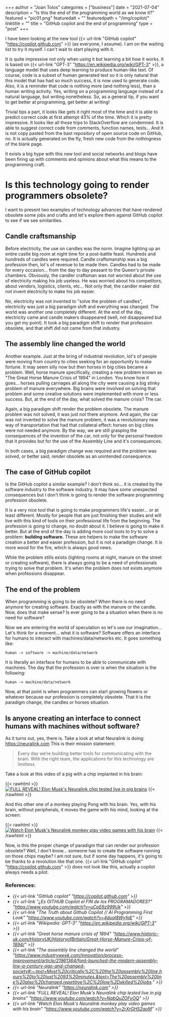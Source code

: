 +++
author = "Joan Tolos"
categories = ["business"]
date = "2021-07-04"
description = "Is this the end of the programming world as we know it?"
featured = "pic01.png"
featuredalt = ""
featuredpath = "/img/copilot/"
linktitle = ""
title = "GitHub copilot and the end of programming"
type = "post"
+++

I have been looking at the new tool {{< url-link "GitHub copilot" "https://copilot.github.com" >}} (as everyone, I assume). I am on the waiting list to try it myself. I can't wait to start playing with it.

It is quite impressive not only when using it but learning a bit how it works. It is based on {{< url-link "GPT-3" "https://en.wikipedia.org/wiki/GPT-3" >}}, a language model that uses deep learning to produce human-like text. Of course, code is a subset of human generated text so it is only natural that this model that has had so much success, it is now used to generate code. Also, it is a reminder that code is nothing more (and nothing less), than a human writing activity. Yes, writing on a programming language instead of a natural language, but writing nonetheless. So, as a general tip, if you want to get better at programming, get better at writing!

Trivial tips a part, it looks like gets it right most of the time and it is able to predict correct code at first attempt 43% of the time. Which it is pretty impressive. It looks like all those trips to StackOverflow are condemned. It is able to suggest correct code from comments, function names, tests... And it is not copy pasted from the bast repository of open source code on GitHub, no. It is actually generated on the fly, fresh new code from the nothingness of the blank page.

It exists a big hype with this new tool and social networks and blogs have been firing up with comments and opinions about what this means to the programming craft.

# Is this technology going to render programmers obsolete?

I want to present two examples of technology advances that have rendered obsolete some jobs and crafts and let's explore them against GitHub copilot to see if we see similarities.

## Candle craftsmanship

Before electricity, the use on candles was the norm. Imagine lighting up an entire castle big room at night time for a post-battle feast. Hundreds and hundreds of candles were required. Candle craftsmanship was a big profession then, lot's of revenue to be made then. Candles had to be made for every occasion... from the day to day peasant to the Queen's private chambers.
Obviously, the candler craftsman was not worried about the use of electricity making his job useless. He was worried about his competitors, about vendors, logistics, clients, etc... Not only that, the candler maker did not invent electricity to make his job easier.

No, electricity was not invented to "solve the problem of candles", electricity was just a big paradigm shift and everything was changed. The world was another one completely different.
At the end of the day, electricity came and candle makers disappeared (well, not disappeared but you get my point). It took a big paradigm shift to render that profession obsolete, and that shift did not came from that industry.

## The assembly line changed the world

Another example. Just at the bring of industrial revolution, lot's of people were moving from country to cities seeking for an opportunity to make fortune. It may seem silly now but then horses in big cities became a problem. Well, horse manure specifically, creating a new problem known as "The Great Horse Manure Crisis of 1894" in London. You know how it goes... horses pulling carriages all along the city were causing a big stinky problem of manure everywhere.
Big brains were involved on solving that problem and some creative solutions were implemented with more or less success. But, at the end of the day, what solved the manure crisis? The car.

Again, a big paradigm shift render the problem obsolete. The manure problem was not solved, it was just not there anymore. And again, the car was not invented to solve the manure problem, it was a revolutionary new way of transportation that had that collateral effect: horses on big cities were not needed anymore. By the way, we are still grasping the consequences of the invention of the car, not only for the personal freedom that it provides but for the use of the Assembly Line and it's consequences.

In both cases, a big paradigm change was required and the problem was solved, or better said, render obsolete as an unintended consequence.

## The case of GitHub copilot

Is the GitHub copilot a similar example? I don't think so... it is created by the software industry to the software industry. It may have some unexpected consequences but I don't think is going to render the software programming profession obsolete.

It is a very nice tool that is going to make programmers life's easier... or at least different. Mostly for people that are just finishing their studies and will live with this kind of tools on their professional life from the beginning. The profession is going to change, no doubt about it. I believe is going to make it better. But at the end of the day is adding more cool tools to try to solve a problem: **building software.** These are helpers to make the software creation a better and easier profession, but it is not a paradigm change. It is more wood for the fire, which is always good news.

While the problem stills exists (lighting rooms at night, manure on the street or creating software), there is always going to be a need of professionals trying to solve that problem. It's when the problem does not exists anymore when professions disappear.

## The end of the problem

When programming is going to be obsolete? When there is no need anymore for creating software. Exactly as with the manure or the candle. Now, does that make sense? Is ever going to be a situation when there is no need for software?

Now we are entering the world of speculation so let's use our imagination... Let's think for a moment... what it is software? Software offers an interface for humans to interact with machines/data/networks etc. It goes something like:

    human -> software -> machine/data/network

It is literally an interface for humans to be able to communicate with machines. The day that the profession is over is when the situation is the following:

    human -> machine/data/network

Now, at that point is when programmers can start growing flowers or whatever because our profession is completely obsolete. That it is the paradigm change, the candles or horses situation.

## Is anyone creating an interface to connect humans with machines without software?

As it turns out, yes, there is. Take a look at what Neuralink is doing: https://neuralink.com This is their mission statement:

> Every day we’re building better tools for communicating with the brain. With the right team, the applications for this technology are limitless.

Take a look at this video of a pig with a chip implanted in his brain:

{{< rawhtml >}}
<a href="https://www.youtube.com/watch?v=NqbQuZOFvOQ" rel="FULL REVEAL! Elon Musk's Neuralink chip tested live in pig brains" target="blank"><img src="/img/copilot/pig.png" alt="FULL REVEAL! Elon Musk's Neuralink chip tested live in pig brains"></a>
{{< /rawhtml >}}

And this other one of a monkey playing Pong with his brain. Yes, with his brain, without peripherals, it moves the game with his mind, looking at the screen:

{{< rawhtml >}}
<a href="https://www.youtube.com/watch?v=2rXrGH52aoM" rel="Watch Elon Musk's Neuralink monkey play video games with his brain" target="blank"><img src="/img/copilot/monkey.png" alt="Watch Elon Musk's Neuralink monkey play video games with his brain"></a>
{{< /rawhtml >}}

Now, is this the proper change of paradigm that can render our profession obsolete? Well, I don't know... someone has to create the software running on those chips maybe? I am not sure, but if some day happens, it's going to be thanks to a revolution like that one. {{< url-link "GitHub copilot" "https://copilot.github.com" >}} does not look like this, actually a copilot always needs a pilot.

### References:

* _{{< url-link "GitHub copilot" "https://copilot.github.com" >}}_
* _{{< url-link "¿Es GITHUB Copilot el FIN de los PROGRAMADORES?" "https://www.youtube.com/watch?v=uCpE6z999Uk" >}}_
* _{{< url-link "The Truth about Github Copilot // AI Programming First Look" "https://www.youtube.com/watch?v=4duqI8WyfqE" >}}_
* _{{< url-link "Wikipedia: GPT-3" "https://en.wikipedia.org/wiki/GPT-3" >}}_
* _{{< url-link "Great horse manure crisis of 1894" "https://www.historic-uk.com/HistoryUK/HistoryofBritain/Great-Horse-Manure-Crisis-of-1894/" >}}_
* _{{< url-link "The assembly line changed the world" "https://www.industryweek.com/innovation/process-improvement/article/21961364/ford-launched-the-modern-assembly-line-a-century-ago-and-changed-society#:~:text=Most%20critically%2C%20the%20assembly%20line,hours%20to%20just%2093%20minutes.&text=The%20assembly%20line%20also%20changed,repetitive%2C%20low%2Dskilled%20jobs." >}}_
* _{{< url-link "Neuralink" "https://neuralink.com" >}}_
* _{{< url-link "FULL REVEAL! Elon Musk's Neuralink chip tested live in pig brains" "https://www.youtube.com/watch?v=NqbQuZOFvOQ" >}}_
* _{{< url-link "Watch Elon Musk's Neuralink monkey play video games with his brain" "https://www.youtube.com/watch?v=2rXrGH52aoM" >}}_
